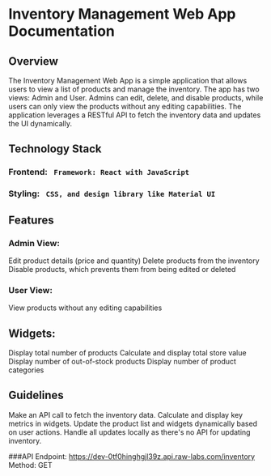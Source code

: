 

# Inventory Management Web App Documentation

## Overview
  The Inventory Management Web App is a simple application that allows users to view a list of products and manage the inventory. The app has two views: Admin and User. Admins can     edit, delete, and disable products, while users can only view the products without any editing capabilities. The application leverages a RESTful API to fetch the inventory data and updates the UI dynamically.

## Technology Stack

### Frontend: ` Framework: React with JavaScript`
### Styling: ` CSS, and design library like Material UI`

## Features

### Admin View:
Edit product details (price and quantity)
Delete products from the inventory
Disable products, which prevents them from being edited or deleted

### User View:
View products without any editing capabilities

## Widgets:
Display total number of products
Calculate and display total store value
Display number of out-of-stock products
Display number of product categories

## Guidelines
Make an API call to fetch the inventory data.
Calculate and display key metrics in widgets.
Update the product list and widgets dynamically based on user actions.
Handle all updates locally as there's no API for updating inventory.

###API
Endpoint: https://dev-0tf0hinghgjl39z.api.raw-labs.com/inventory
Method: GET
